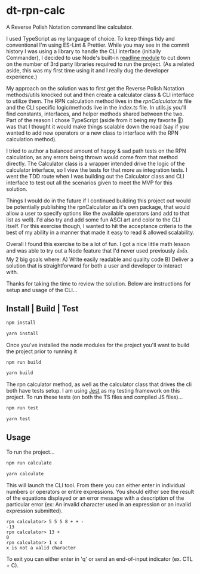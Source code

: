 # dt-rpn-calc
A Reverse Polish Notation command line calculator. 

I used TypeScript as my language of choice. To keep things tidy and conventional I'm using ES-Lint & Prettier. While you may see in the commit history I was using a library to handle the CLI interface (initially Commander), I decided to use Node's built-in [readline module](https://nodejs.org/api/readline.html) to cut down on the number of 3rd party libraries required to run the project. (As a related aside, this was my first time using it and I really dug the developer experience.)

My approach on the solution was to first get the Reverse Polish Notation methods/utils knocked out and then create a calculator class & CLI interface to utilize them. The RPN calculation method lives in the *rpnCalculator.ts* file and the CLI specific logic/methods live in the *index.ts* file. In utils.js you'll find constants, interfaces, and helper methods shared between the two. Part of the reason I chose TypeScript (aside from it being my favorite 😬) was that I thought it would make things scalable down the road (say if you wanted to add new operators or a new class to interface with the RPN calculation method). 

I tried to author a balanced amount of happy & sad path tests on the RPN calculation, as any errors being thrown would come from that method directly. The Calculator class is a wrapper intended drive the logic of the calculator interface, so I view the tests for that more as integration tests. I went the TDD route when I was building out the Calculator class and CLI interface to test out all the scenarios given to meet the MVP for this solution. 

Things I would do in the future if I continued building this project out would be potentially publishing the rpnCalculator as it's own package, that would allow a user to specify options like the available operators (and add to that list as well). I'd also try and add some fun ASCI art and color to the CLI itself. For this exercise though, I wanted to hit the acceptance criteria to the best of my ability in a manner that made it easy to read & allowed scalability.

Overall I found this exercise to be a lot of fun. I got a nice little math lesson and was able to try out a Node feature that I'd never used previously 👍👍. My 2 big goals where:
    A) Write easily readable and quality code
    B) Deliver a solution that is straightforward for both a user and developer to interact with.

Thanks for taking the time to review the solution. Below are instructions for setup and usage of the CLI...

## Install | Build | Test

```bash
npm install

yarn install
```
Once you've installed the node modules for the project you'll want to build the project prior to running it

```bash
npm run build

yarn build
```
The rpn calculator method, as well as the calculator class that drives the cli both have tests setup. I am using [Jest](https://jestjs.io/) as my testing framework on this project. To run these tests (on both the TS files and compiled JS files)...

```bash
npm run test

yarn test
```

## Usage

To run the project...
```bash
npm run calculate

yarn calculate
```

This will launch the CLI tool. From there you can either enter in individual numbers or operators or entire expressions. You should either see the result of the equations displayed or an error message with a description of the particular error (ex: An invalid character used in an expression or an invalid expression submitted).

    rpn calculator> 5 5 5 8 + + -
    -13
    rpn calculator> 13 +
    0
    rpn calculator> 1 x 4
    x is not a valid character

To exit you can either enter in 'q' or send an end-of-input indicator (ex. CTL + C).
